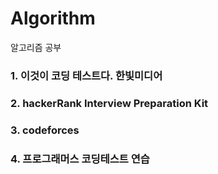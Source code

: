 # Algorithm
알고리즘 공부

### 1. 이것이 코딩 테스트다. 한빛미디어

### 2. hackerRank Interview Preparation Kit

### 3. codeforces

### 4. 프로그래머스 코딩테스트 연습
